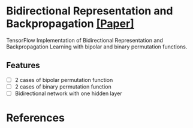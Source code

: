 # Bidirectional Representation and Backpropagation [[Paper]](https://worldcomp-proceedings.com/proc/p2016/ABD6039.pdf)

TensorFlow Implementation of  Bidirectional Representation and Backpropagation Learning with bipolar and binary permutation functions.

## Features

- [ ] 2 cases of bipolar permutation function
- [ ] 2 cases of binary permutation function
- [ ] Bidirectional network with one hidden layer

# References
#